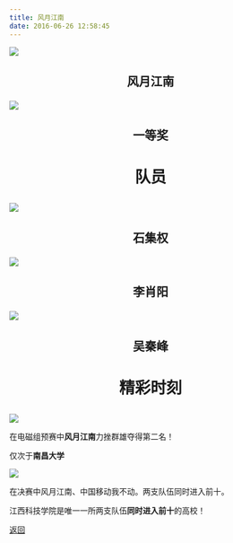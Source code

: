 ```yaml
---
title: 风月江南
date: 2016-06-26 12:58:45
---
```

![](http://bst.cooler-tec.com/honor/nationwide/smart_car/2016/%E9%A3%8E%E6%9C%88%E6%B1%9F%E5%8D%97.jpg)
## <p align="center">风月江南</p>

![](http://bst.cooler-tec.com/honor/nationwide/smart_car/2016/%E5%8C%BA%E4%B8%80%E9%A3%8E%E6%9C%88%E6%B1%9F%E5%8D%97.jpeg)
## <p align="center">一等奖</p>

# <p align="center">队员</p>

![](http://bst.cooler-tec.com/honor/nationwide/smart_car/2016/%E5%8C%BA%E4%B8%80%E7%9F%B3%E9%9B%86%E6%9D%83.jpeg)
## <p align="center">石集权</p>

![](http://bst.cooler-tec.com/honor/nationwide/smart_car/2016/%E5%8C%BA%E4%B8%80%E6%9D%8E%E8%82%96%E9%98%B3.jpeg)
## <p align="center">李肖阳</p>

![](http://bst.cooler-tec.com/honor/nationwide/smart_car/2016/%E5%8C%BA%E4%B8%80%E5%90%B4%E7%A7%A6%E5%B3%B0.jpeg)
## <p align="center">吴秦峰</p>

# <p align="center">精彩时刻</p>

![](http://bst.cooler-tec.com/honor/nationwide/smart_car/2016/%E5%8C%BA%E9%A2%84%E8%B5%9B%E6%88%90%E7%BB%A9%E9%A3%8E%E6%9C%88%E6%B1%9F%E5%8D%97.png)

在电磁组预赛中**风月江南**力挫群雄夺得第二名！

仅次于**南昌大学**

![](http://bst.cooler-tec.com/honor/nationwide/smart_car/2016/%E5%8C%BA%E5%86%B3%E8%B5%9B%E6%88%90%E7%BB%A9%E9%A3%8E%E6%9C%88%E6%B1%9F%E5%8D%97.png)

在决赛中风月江南、中国移动我不动。两支队伍同时进入前十。

江西科技学院是唯一一所两支队伍**同时进入前十**的高校！

[返回](../)